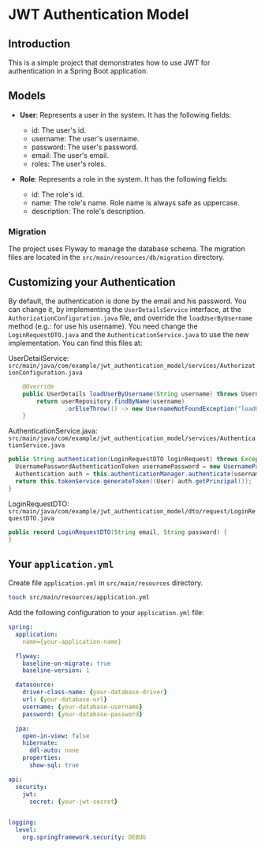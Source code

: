 # JWT Authentication Model

## Introduction
This is a simple project that demonstrates how to use JWT for authentication in a Spring Boot application.

## Models
- **User**: Represents a user in the system. It has the following fields:
  - id: The user's id.
  - username: The user's username.
  - password: The user's password.
  - email: The user's email.
  - roles: The user's roles.

- **Role**: Represents a role in the system. It has the following fields:
  - id: The role's id.
  - name: The role's name. Role name is always safe as uppercase.
  - description: The role's description.
  
### Migration
The project uses Flyway to manage the database schema. The migration files are located in the `src/main/resources/db/migration` directory.

## Customizing your Authentication
By default, the authentication is done by the email and his password.
You can change it, by implementing the `UserDetailsService` interface, at the `AuthorizationConfiguration.java` file, and override the `loadUserByUsername` method (e.g.: for use his username).
You need change the `LoginRequestDTO.java` and the `AuthenticationService.java` to use the new implementation.
You can find this files at:

UserDetailService: `src/main/java/com/example/jwt_authentication_model/services/AuthorizationConfiguration.java`
```java
    @Override
    public UserDetails loadUserByUsername(String username) throws UsernameNotFoundException {
        return userRepository.findByName(username)
                .orElseThrow(() -> new UsernameNotFoundException("loadUserByUsername: User not found"));
    }
```

AuthenticationService.java: `src/main/java/com/example/jwt_authentication_model/services/AuthenticationService.java`
```java
public String authentication(LoginRequestDTO loginRequest) throws Exception {
  UsernamePasswordAuthenticationToken usernamePassword = new UsernamePasswordAuthenticationToken(loginRequest.email(), loginRequest.password());
  Authentication auth = this.authenticationManager.authenticate(usernamePassword);
  return this.tokenService.generateToken((User) auth.getPrincipal());
}
```

LoginRequestDTO: `src/main/java/com/example/jwt_authentication_model/dto/request/LoginRequestDTO.java`
```java
public record LoginRequestDTO(String email, String password) {
}
```


## Your `application.yml`
Create file `application.yml` in `src/main/resources` directory.
```bash
touch src/main/resources/application.yml
```

Add the following configuration to your `application.yml` file:
```yml
spring:
  application:
    name={your-application-name}

  flyway:
    baseline-on-migrate: true
    baseline-version: 1

  datasource:
    driver-class-name: {your-database-driver} 
    url: {your-database-url}
    username: {your-database-username}
    password: {your-database-password}

  jpa:
    open-in-view: false
    hibernate:
      ddl-auto: none
    properties:
      show-sql: true

api:
  security:
    jwt:
      secret: {your-jwt-secret}


logging:
  level:
    org.springframework.security: DEBUG
```
